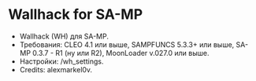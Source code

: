 # Wallhack for SA-MP
- Wallhack (WH) для SA-MP. 
- Требования: CLEO 4.1 или выше, SAMPFUNCS 5.3.3+ или выше, SA-MP 0.3.7 - R1 (ну или R2), MoonLoader v.027.0 или выше.
- Настройки: /wh_settings.
- Credits: alexmarkel0v.
